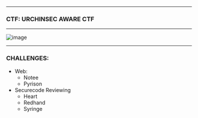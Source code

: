 ---------------

### CTF: URCHINSEC AWARE CTF

--------------

![image](https://github.com/user-attachments/assets/21dcb944-92b5-4150-b742-71e140fe3c3c)

--------------

### CHALLENGES:

- Web:
  - Notee
  - Pyrison
- Securecode Reviewing
  - Heart
  - Redhand
  - Syringe


